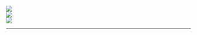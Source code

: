 
![](https://github-readme-stats.vercel.app/api?username=lilianaplaton&theme=dark&hide_border=true&include_all_commits=false&count_private=false)<br/>
![](https://github-readme-streak-stats.herokuapp.com/?user=lilianaplaton&theme=dark&hide_border=true)<br/>
![](https://github-readme-stats.vercel.app/api/top-langs/?username=lilianaplaton&theme=dark&hide_border=true&include_all_commits=false&count_private=false&layout=compact)

---

<!-- Proudly created with GPRM ( https://gprm.itsvg.in ) -->

